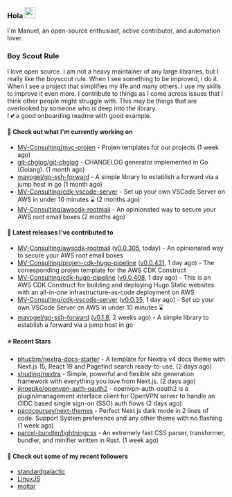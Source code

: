 ### Hola <img src="https://media.giphy.com/media/hvRJCLFzcasrR4ia7z/giphy.gif" width="25px">

I'm Manuel, an open-source enthusiast, active contributor, and automation lover.

### Boy Scout Rule

I love open source. I am not a heavy maintainer of any large libraries, but I really like the boyscout rule. 
When I see something to be improved, I do it. When I see a project
that simplifies my life and many others. I use my skills to improve it even more.
I contribute to things as I come across issues that I think other people might struggle with. 
This may be things that are overlooked by someone who is deep into the library.  
I 💕 a good onboarding readme with good example.



#### 👷 Check out what I'm currently working on

- [MV-Consulting/mvc-projen](https://github.com/MV-Consulting/mvc-projen) - Projen templates for our projects (1 week ago)
- [git-chglog/git-chglog](https://github.com/git-chglog/git-chglog) - CHANGELOG generator implemented in Go (Golang). (1 month ago)
- [mavogel/go-ssh-forward](https://github.com/mavogel/go-ssh-forward) - A simple library to establish a forward via a jump host in go (1 month ago)
- [MV-Consulting/cdk-vscode-server](https://github.com/MV-Consulting/cdk-vscode-server) - Set up your own VSCode Server on AWS in under 10 minutes ⌛️ (2 months ago)
- [MV-Consulting/awscdk-rootmail](https://github.com/MV-Consulting/awscdk-rootmail) - An opinionated way to secure your AWS root email boxes (2 months ago)

#### 🔭 Latest releases I've contributed to

- [MV-Consulting/awscdk-rootmail](https://github.com/MV-Consulting/awscdk-rootmail) ([v0.0.305](https://github.com/MV-Consulting/awscdk-rootmail/releases/tag/v0.0.305), today) - An opinionated way to secure your AWS root email boxes
- [MV-Consulting/projen-cdk-hugo-pipeline](https://github.com/MV-Consulting/projen-cdk-hugo-pipeline) ([v0.0.431](https://github.com/MV-Consulting/projen-cdk-hugo-pipeline/releases/tag/v0.0.431), 1 day ago) - The corresponding projen template for the AWS CDK Construct
- [MV-Consulting/cdk-hugo-pipeline](https://github.com/MV-Consulting/cdk-hugo-pipeline) ([v0.0.408](https://github.com/MV-Consulting/cdk-hugo-pipeline/releases/tag/v0.0.408), 1 day ago) - This is an AWS CDK Construct for building and deploying Hugo Static websites with an all-in-one infrastructure-as-code deployment on AWS
- [MV-Consulting/cdk-vscode-server](https://github.com/MV-Consulting/cdk-vscode-server) ([v0.0.35](https://github.com/MV-Consulting/cdk-vscode-server/releases/tag/v0.0.35), 1 day ago) - Set up your own VSCode Server on AWS in under 10 minutes ⌛️
- [mavogel/go-ssh-forward](https://github.com/mavogel/go-ssh-forward) ([v0.1.8](https://github.com/mavogel/go-ssh-forward/releases/tag/v0.1.8), 2 weeks ago) - A simple library to establish a forward via a jump host in go

#### ⭐ Recent Stars

- [phucbm/nextra-docs-starter](https://github.com/phucbm/nextra-docs-starter) - A template for Nextra v4 docs theme with Next.js 15, React 19 and Pagefind search ready-to-use. (2 days ago)
- [shuding/nextra](https://github.com/shuding/nextra) - Simple, powerful and flexible site generation framework with everything you love from Next.js. (2 days ago)
- [jkroepke/openvpn-auth-oauth2](https://github.com/jkroepke/openvpn-auth-oauth2) - openvpn-auth-oauth2 is a plugin/management interface client for OpenVPN server to handle an OIDC based single sign-on (SSO) auth flows (2 days ago)
- [pacocoursey/next-themes](https://github.com/pacocoursey/next-themes) - Perfect Next.js dark mode in 2 lines of code. Support System preference and any other theme with no flashing (1 week ago)
- [parcel-bundler/lightningcss](https://github.com/parcel-bundler/lightningcss) - An extremely fast CSS parser, transformer, bundler, and minifier written in Rust. (1 week ago)

#### 👯 Check out some of my recent followers

- [standardgalactic](https://github.com/standardgalactic)
- [LinuxJS](https://github.com/LinuxJS)
- [moltar](https://github.com/moltar)




